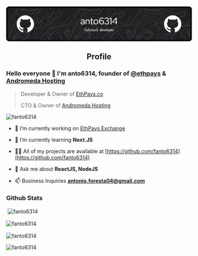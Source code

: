 <p align="center">
 <img src="./github-header-image.png" align="center" alt="Github Readme Stats"/>
 <h2 align="center">Profile</h2>
</p>

### Hello everyone 👋 I'm anto6314, founder of <a href="https://github.com/ethpays">@ethpays</a> & <a href="https://store.andromeda-hosting.com/">Andromeda Hosting</a>

> Developer & Owner of [EthPays.co](https://ethpays.co/anto6314)
> 
> CTO & Owner of [Andromeda Hosting](https://store.andromeda-hosting.com)


<img src="https://komarev.com/ghpvc/?username=fanto6314" alt="fanto6314" />

- 🔭 I’m currently working on [EthPays Exchange](https://github.com/orgs/ethpays/)

- 🌱 I’m currently learning **Next.JS**

- 👨‍💻 All of my projects are available at [https://github.com/fanto6314](https://github.com/fanto6314)

- 💬 Ask me about **ReactJS, NodeJS**

- 📫 Business Inquiries **antonio.foresta04@gmail.com**

### Github Stats

<p>&nbsp;<img align="center" src="https://github-readme-stats-delta-teal-32.vercel.app/api?username=fanto6314&show_icons=true&theme=dark&locale=en" alt="fanto6314" /></p>

<p><img align="center" src="https://github-readme-streak-stats.herokuapp.com/?user=fanto6314&theme=dark" alt="fanto6314" /></p>

<p><img align="center" src="https://github-readme-stats-delta-teal-32.vercel.app/api/wakatime?username=anto6314&theme=dark&locale=en" alt="fanto6314"/></p>

<p><img align="left" src="https://github-readme-stats-delta-teal-32.vercel.app/api/top-langs?username=fanto6314&show_icons=true&theme=dark&locale=en&layout=compact" alt="fanto6314" /></p>
